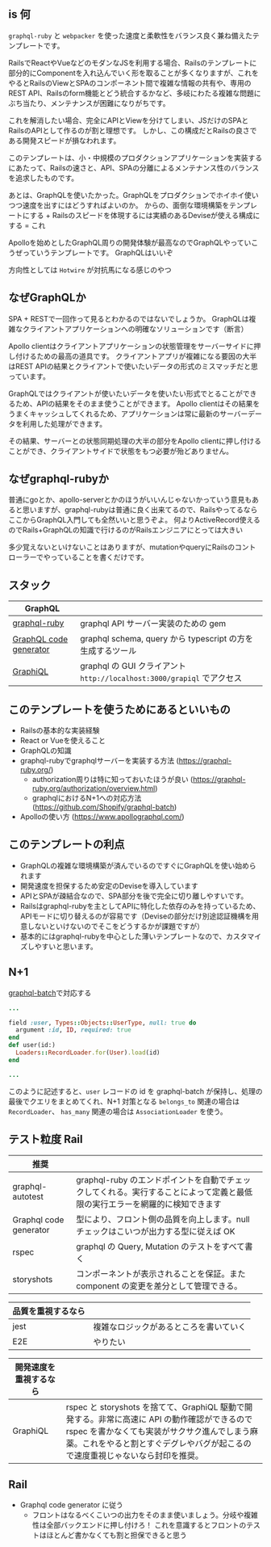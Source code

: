 ## is 何
`graphql-ruby` と `webpacker` を使った速度と柔軟性をバランス良く兼ね備えたテンプレートです。

RailsでReactやVueなどのモダンなJSを利用する場合、Railsのテンプレートに部分的にComponentを入れ込んでいく形を取ることが多くなりますが、これをやるとRailsのViewとSPAのコンポーネント間で複雑な情報の共有や、専用のREST API、Railsのform機能とどう統合するかなど、多岐にわたる複雑な問題にぶち当たり、メンテナンスが困難になりがちです。

これを解消したい場合、完全にAPIとViewを分けてしまい、JSだけのSPAとRailsのAPIとして作るのが割と理想です。
しかし、この構成だとRailsの良さである開発スピードが損なわれます。

このテンプレートは、小・中規模のプロダクションアプリケーションを実装するにあたって、Railsの速さと、API、SPAの分離によるメンテナンス性のバランスを追求したものです。

あとは、GraphQLを使いたかった。GraphQLをプロダクションでホイホイ使いつつ速度を出すにはどうすればよいのか。
からの、面倒な環境構築をテンプレートにする + Railsのスピードを体現するには実績のあるDeviseが使える構成にする = これ

Apolloを始めとしたGraphQL周りの開発体験が最高なのでGraphQLやっていこうぜっていうテンプレートです。
GraphQLはいいぞ

方向性としては `Hotwire` が対抗馬になる感じのやつ

## なぜGraphQLか
SPA + RESTで一回作って見るとわかるのではないでしょうか。
GraphQLは複雑なクライアントアプリケーションへの明確なソリューションです（断言）

Apollo clientはクライアントアプリケーションの状態管理をサーバーサイドに押し付けるための最高の道具です。
クライアントアプリが複雑になる要因の大半はREST APIの結果とクライアントで使いたいデータの形式のミスマッチだと思っています。

GraphQLではクライアントが使いたいデータを使いたい形式でとることができるため、APIの結果をそのまま使うことができます。
Apollo clientはその結果をうまくキャッシュしてくれるため、アプリケーションは常に最新のサーバーデータを利用した処理ができます。

その結果、サーバーとの状態同期処理の大半の部分をApollo clientに押し付けることができ、クライアントサイドで状態をもつ必要が殆どありません。

## なぜgraphql-rubyか
普通にgoとか、apollo-serverとかのほうがいいんじゃないかっていう意見もあると思いますが、graphql-rubyは普通に良く出来てるので、RailsやってるならここからGraphQL入門しても全然いいと思うぞよ。
何よりActiveRecord使えるのでRails+GraphQLの知識で行けるのがRailsエンジニアにとっては大きい

多少覚えないといけないことはありますが、mutationやqueryにRailsのコントローラーでやっていることを書くだけです。

## スタック

| GraphQL                                                                               |                                                                        |
| ------------------------------------------------------------------------------------- | ---------------------------------------------------------------------- |
| [graphql-ruby](https://graphql-ruby.org/)                                             | graphql API サーバー実装のための gem                                   |
| [GraphQL code generator](https://graphql-code-generator.com/)                         | graphql schema, query から typescript の方を生成するツール             |
| [GraphiQL](https://github.com/graphql/graphiql/blob/main/packages/graphiql/README.md) | graphql の GUI クライアント `http://localhost:3000/grapiql` でアクセス |

## このテンプレートを使うためにあるといいもの
- Railsの基本的な実装経験
- React or Vueを使えること
- GraphQLの知識
- graphql-rubyでgraphqlサーバーを実装する方法 (https://graphql-ruby.org/)
  - authorization周りは特に知っておいたほうが良い (https://graphql-ruby.org/authorization/overview.html)
  - graphqlにおけるN+1への対応方法 (https://github.com/Shopify/graphql-batch)
- Apolloの使い方 (https://www.apollographql.com/)

## このテンプレートの利点
- GraphQLの複雑な環境構築が済んでいるのですぐにGraphQLを使い始められます
- 開発速度を担保するため安定のDeviseを導入しています
- APIとSPAが疎結合なので、SPA部分を後で完全に切り離しやすいです。
- Railsはgraphql-rubyを主としてAPIに特化した依存のみを持っているため、APIモードに切り替えるのが容易です（Deviseの部分だけ別途認証機構を用意しないといけないのでそこをどうするかが課題ですが）
- 基本的にはgraphql-rubyを中心とした薄いテンプレートなので、カスタマイズしやすいと思います。

## N+1

[graphql-batch](https://github.com/Shopify/graphql-batch)で対応する

```query_type.rb
...

field :user, Types::Objects::UserType, null: true do
  argument :id, ID, required: true
end
def user(id:)
  Loaders::RecordLoader.for(User).load(id)
end

...
```

このように記述すると、`user` レコードの id を graphql-batch が保持し、処理の最後でクエリをまとめてくれ、N+1 対策となる
`belongs_to` 関連の場合は `RecordLoader`、 `has_many` 関連の場合は `AssociationLoader` を使う。

## テスト粒度 Rail

| 推奨                   |                                                                                                                             |
| ---------------------- | --------------------------------------------------------------------------------------------------------------------------- |
| graphql-autotest       | graphql-ruby のエンドポイントを自動でチェックしてくれる。実行することによって定義と最低限の実行エラーを網羅的に検知できます |
| Graphql code generator | 型により、フロント側の品質を向上します。null チェックはこいつが出力する型に従えば OK                                        |
| rspec                  | graphql の Query, Mutation のテストをすべて書く                                                                             |
| storyshots             | コンポーネントが表示されることを保証。また component の変更を差分として管理できる。                                         |

| 品質を重視するなら |                                        |
| ------------------ | -------------------------------------- |
| jest               | 複雑なロジックがあるところを書いていく |
| E2E                | やりたい                               |

| 開発速度を重視するなら |                                                                                                                                                                                                                                 |
| ---------------------- | ------------------------------------------------------------------------------------------------------------------------------------------------------------------------------------------------------------------------------- |
| GraphiQL               | rspec と storyshots を捨てて、GraphiQL 駆動で開発する。非常に高速に API の動作確認ができるので rspec を書かなくても実装がサクサク進んでしまう麻薬。これをやると割とすぐデグレやバグが起こるので速度重視じゃないなら封印を推奨。 |

## Rail

- Graphql code generator に従う
  - フロントはなるべくこいつの出力をそのまま使いましょう。分岐や複雑性は全部バックエンドに押し付けろ！ これを意識するとフロントのテストはほとんど書かなくても割と担保できると思う
